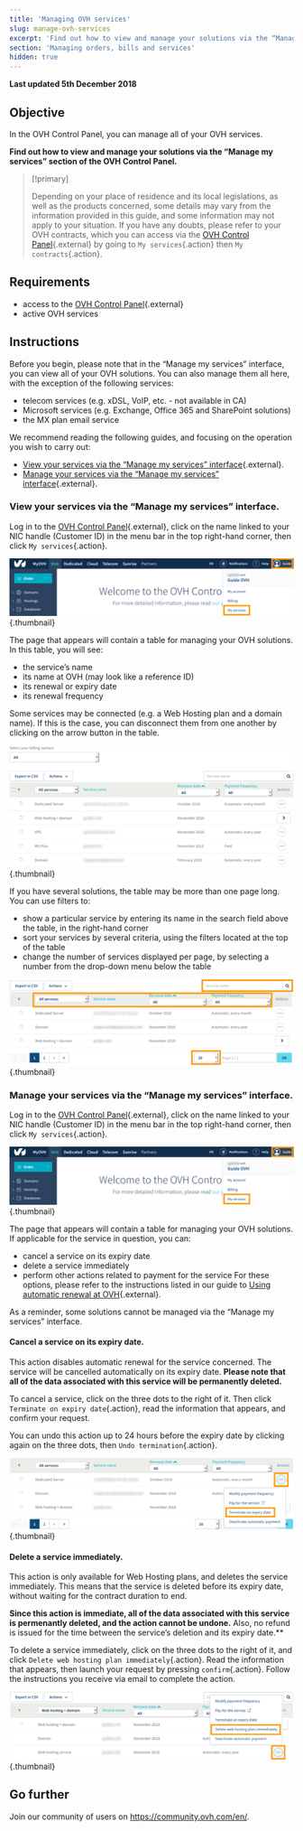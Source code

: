 ```yaml
---
title: 'Managing OVH services'
slug: manage-ovh-services
excerpt: 'Find out how to view and manage your solutions via the “Manage my services” section of the OVH Control Panel'
section: 'Managing orders, bills and services'
hidden: true
---
```


**Last updated 5th December 2018**

## Objective

In the OVH Control Panel, you can manage all of your OVH services. 

**Find out how to view and manage your solutions via the “Manage my services” section of the OVH Control Panel.**

> [!primary]
>
> Depending on your place of residence and its local legislations, as well as the products concerned, some details may vary from the information provided in this guide, and some information may not apply to your situation. If you have any doubts, please refer to your OVH contracts, which you can access via the [OVH Control Panel](https://ca.ovh.com/auth/?action=gotomanager){.external} by going to `My services`{.action} then `My contracts`{.action}.
>

## Requirements

- access to the [OVH Control Panel](https://ca.ovh.com/auth/?action=gotomanager){.external}
- active OVH services

## Instructions

Before you begin, please note that in the “Manage my services” interface, you can view all of your OVH solutions. You can also manage them all here, with the exception of the following services:

- telecom services (e.g. xDSL, VoIP, etc. - not available in CA)
- Microsoft services (e.g. Exchange, Office 365 and SharePoint solutions)
- the MX plan email service

We recommend reading the following guides, and focusing on the operation you wish to carry out:

- [View your services via the “Manage my services” interface](https://docs.ovh.com/ca/en/billing/manage-ovh-services/#view-your-services-via-the-manage-my-services-interface){.external}.
- [Manage your services via the “Manage my services” interface](https://docs.ovh.com/ca/en/billing/manage-ovh-services/#manage-your-services-via-the-manage-my-services-interface){.external}.

### View your services via the “Manage my services” interface.

Log in to the [OVH Control Panel](https://ca.ovh.com/auth/?action=gotomanager){.external}, click on the name linked to your NIC handle (Customer ID) in the menu bar in the top right-hand corner, then click `My services`{.action}.

![manageservices](images/manage-ovh-services-step1.png){.thumbnail}

The page that appears will contain a table for managing your OVH solutions. In this table, you will see:

- the service’s name
- its name at OVH (may look like a reference ID)
- its renewal or expiry date
- its renewal frequency

Some services may be connected (e.g. a Web Hosting plan and a domain name). If this is the case, you can disconnect them from one another by clicking on the arrow button in the table.

![manageservices](images/manage-ovh-services-step2.png){.thumbnail}

If you have several solutions, the table may be more than one page long. You can use filters to:

- show a particular service by entering its name in the search field above the table, in the right-hand corner
- sort your services by several criteria, using the filters located at the top of the table 
- change the number of services displayed per page, by selecting a number from the drop-down menu below the table

![manageservices](images/manage-ovh-services-step3.png){.thumbnail}

### Manage your services via the “Manage my services” interface.

Log in to the [OVH Control Panel](https://ca.ovh.com/auth/?action=gotomanager){.external}, click on the name linked to your NIC handle (Customer ID) in the menu bar in the top right-hand corner, then click `My services`{.action}.

![manageservices](images/manage-ovh-services-step1.png){.thumbnail}

The page that appears will contain a table for managing your OVH solutions. If applicable for the service in question, you can:

- cancel a service on its expiry date
- delete a service immediately
- perform other actions related to payment for the service For these options, please refer to the instructions listed in our guide to [Using automatic renewal at OVH](https://docs.ovh.com/gb/en/billing/how-to-use-automatic-renewal-at-ovh/){.external}.

As a reminder, some solutions cannot be managed via the “Manage my services” interface.

#### Cancel a service on its expiry date.

This action disables automatic renewal for the service concerned. The service will be cancelled automatically on its expiry date. **Please note that all of the data associated with this service will be permanently deleted.** 

To cancel a service, click on the three dots to the right of it. Then click `Terminate on expiry date`{.action}, read the information that appears, and confirm your request.

You can undo this action up to 24 hours before the expiry date by clicking again on the three dots, then `Undo termination`{.action}.

![manageservices](images/manage-ovh-services-step4.png){.thumbnail}

#### Delete a service immediately.

This action is only available for Web Hosting plans, and deletes the service immediately. This means that the service is deleted before its expiry date, without waiting for the contract duration to end.

**Since this action is immediate, all of the data associated with this service is permenantly deleted, and the action cannot be undone.** Also, no refund is issued for the time between the service’s deletion and its expiry date.** 

To delete a service immediately, click on the three dots to the right of it, and click `Delete web hosting plan immediately`{.action}. Read the information that appears, then launch your request by pressing `confirm`{.action}. Follow the instructions you receive via email to complete the action.

![manageservices](images/manage-ovh-services-step5.png){.thumbnail}

## Go further

Join our community of users on <https://community.ovh.com/en/>.

